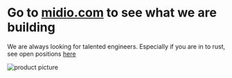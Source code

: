 # Go to [midio.com](http://midio.com) to see what we are building

We are always looking for talented engineers. Especially if you are in to rust, see open positions [here](https://midio.com/jobs.html)

![product picture](https://midio.com/img/product.png "midio")
